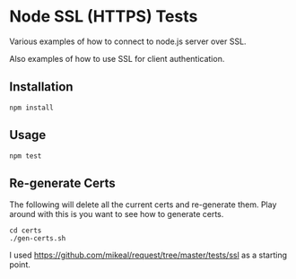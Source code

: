 # Node SSL (HTTPS) Tests

Various examples of how to connect to node.js server over SSL.

Also examples of how to use SSL for client authentication.

## Installation

    npm install

## Usage

    npm test

## Re-generate Certs

The following will delete all the current certs and re-generate them.
Play around with this is you want to see how to generate certs.

    cd certs
    ./gen-certs.sh

I used https://github.com/mikeal/request/tree/master/tests/ssl as a starting
point.